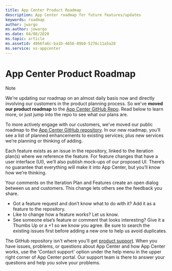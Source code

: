 ```yaml
---
title: App Center Product Roadmap
description: App Center roadmap for future features/updates
keywords: roadmap
author: jwargo
ms.author: jowargo
ms.date: 04/08/2020
ms.topic: article
ms.assetid: 4866fa6c-ba1b-4656-89b0-5276c11a5a28
ms.service: vs-appcenter
---
```


# App Center Product Roadmap

> [!NOTE]
> We're updating our roadmap on an almost daily basis now and directly involving our customers in the product planning process. So we've **moved our product roadmap** to the [App Center GitHub Repo](https://github.com/Microsoft/appcenter). Read below to learn more, or just jump into the repo to see what our plans are.

To more actively engage with our customers, we've moved our public roadmap to the [App Center GitHub repository](https://github.com/Microsoft/appcenter). In our new roadmap, you’ll see a list of planned enhancements to existing services; plus new services we’re planning or thinking of adding.

Each feature exists as an issue in the repository, linked to the iteration plan(s) where we reference the feature. For feature changes that have a user interface (UI), we’ll also publish mock-ups of our proposed UI. There’s no guarantee that everything will make it into App Center, but you’ll know how we’re thinking.

Your comments on the Iteration Plan and Features create an open dialog between us and customers. This change lets others see the feedback you share.

- Got a feature request and don’t know what to do with it? Add it as a feature to the repository. 
- Like to change how a feature works? Let us know. 
- See someone else’s feature or comment that looks interesting? Give it a Thumbs Up or a +1 so we know you agree. Be sure to search the existing issues first before adding a new one to help us avoid duplicates.

The GitHub repository isn't where you'll get [product support](https://docs.microsoft.com/appcenter/help). When you have issues, problems, or questions about App Center and how App Center works, use the 'Contact support' option under the help menu in the upper right corner of App Center portal. Our support team is there to answer your questions and help you solve your problems.
